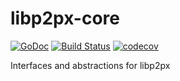 # libp2px-core

[![GoDoc](https://godoc.org/github.com/RTradeLtd/libp2px-core?status.svg)](https://godoc.org/github.com/RTradeLtd/libp2px-core) [![Build Status](https://travis-ci.com/RTradeLtd/libp2px-core.svg?branch=master)](https://travis-ci.com/RTradeLtd/libp2px-core) [![codecov](https://codecov.io/gh/RTradeLtd/libp2px-core/branch/master/graph/badge.svg)](https://codecov.io/gh/RTradeLtd/libp2px-core)

Interfaces and abstractions for libp2px



